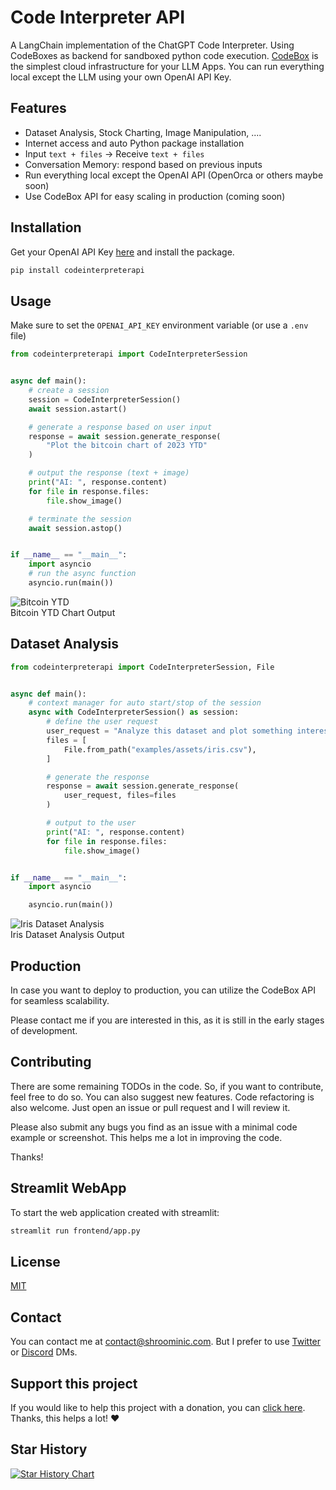 # Code Interpreter API

A LangChain implementation of the ChatGPT Code Interpreter.
Using CodeBoxes as backend for sandboxed python code execution.
[CodeBox](https://github.com/shroominic/codebox-api/tree/main) is the simplest cloud infrastructure for your LLM Apps.
You can run everything local except the LLM using your own OpenAI API Key.

## Features

- Dataset Analysis, Stock Charting, Image Manipulation, ....
- Internet access and auto Python package installation
- Input `text + files` -> Receive `text + files`
- Conversation Memory: respond based on previous inputs
- Run everything local except the OpenAI API (OpenOrca or others maybe soon)
- Use CodeBox API for easy scaling in production (coming soon)

## Installation

Get your OpenAI API Key [here](https://platform.openai.com/account/api-keys) and install the package.

```bash
pip install codeinterpreterapi
```

## Usage

Make sure to set the `OPENAI_API_KEY` environment variable (or use a `.env` file)

```python
from codeinterpreterapi import CodeInterpreterSession


async def main():
    # create a session
    session = CodeInterpreterSession()
    await session.astart()

    # generate a response based on user input
    response = await session.generate_response(
        "Plot the bitcoin chart of 2023 YTD"
    )

    # output the response (text + image)
    print("AI: ", response.content)
    for file in response.files:
        file.show_image()

    # terminate the session
    await session.astop()


if __name__ == "__main__":
    import asyncio
    # run the async function
    asyncio.run(main())

```

![Bitcoin YTD](https://github.com/shroominic/codeinterpreter-api/blob/main/examples/assets/bitcoin_chart.png?raw=true)  
Bitcoin YTD Chart Output

## Dataset Analysis

```python
from codeinterpreterapi import CodeInterpreterSession, File


async def main():
    # context manager for auto start/stop of the session
    async with CodeInterpreterSession() as session:
        # define the user request
        user_request = "Analyze this dataset and plot something interesting about it."
        files = [
            File.from_path("examples/assets/iris.csv"),
        ]

        # generate the response
        response = await session.generate_response(
            user_request, files=files
        )

        # output to the user
        print("AI: ", response.content)
        for file in response.files:
            file.show_image()


if __name__ == "__main__":
    import asyncio

    asyncio.run(main())
```

![Iris Dataset Analysis](https://github.com/shroominic/codeinterpreter-api/blob/main/examples/assets/iris_analysis.png?raw=true)  
Iris Dataset Analysis Output

## Production

In case you want to deploy to production, you can utilize the CodeBox API for seamless scalability.

Please contact me if you are interested in this, as it is still in the early stages of development.

## Contributing

There are some remaining TODOs in the code.
So, if you want to contribute, feel free to do so.
You can also suggest new features. Code refactoring is also welcome.
Just open an issue or pull request and I will review it.

Please also submit any bugs you find as an issue with a minimal code example or screenshot.
This helps me a lot in improving the code.

Thanks!

## Streamlit WebApp

To start the web application created with streamlit:

```bash
streamlit run frontend/app.py
```

## License

[MIT](https://choosealicense.com/licenses/mit/)

## Contact

You can contact me at [contact@shroominic.com](mailto:contact@shroominic.com).
But I prefer to use [Twitter](https://twitter.com/shroominic) or [Discord](https://gptassistant.app/community) DMs.

## Support this project

If you would like to help this project with a donation, you can [click here](https://ko-fi.com/shroominic).
Thanks, this helps a lot! ❤️

## Star History

<a href="https://star-history.com/#shroominic/codeinterpreter-api&Date">
  <picture>
    <source media="(prefers-color-scheme: dark)" srcset="https://api.star-history.com/svg?repos=shroominic/codeinterpreter-api&type=Date&theme=dark" />
    <source media="(prefers-color-scheme: light)" srcset="https://api.star-history.com/svg?repos=shroominic/codeinterpreter-api&type=Date" />
    <img alt="Star History Chart" src="https://api.star-history.com/svg?repos=shroominic/codeinterpreter-api&type=Date" />
  </picture>
</a>
